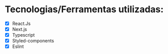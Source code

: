 # Tecnologias/Ferramentas utilizadas:

- [x] React.Js
- [x] Next.js
- [x] Typescript
- [x] Styled-components
- [x] Eslint

